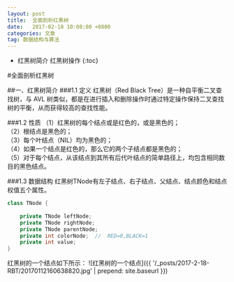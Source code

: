 ```yaml
---
layout: post
title:  全面剖析红黑树
date:   2017-02-18 10:08:00 +0800
categories: 文章
tag: 数据结构与算法
---
```


* 红黑树简介
  红黑树操作
{:toc}


#全面剖析红黑树

##一、红黑树简介
###1.1 定义
红黑树（Red Black Tree）是一种自平衡二叉查找树，与 AVL 树类似，都是在进行插入和删除操作时通过特定操作保持二叉查找树的平衡，从而获得较高的查找性能。

###1.2 性质
（1）红黑树的每个结点或是红色的，或是黑色的；<br>
（2）根结点是黑色的；<br>
（3）每个叶结点（NIL）均为黑色的；<br>
（4）如果一个结点是红色的，那么它的两个子结点都是黑色的；<br>
（5）对于每个结点，从该结点到其所有后代叶结点的简单路径上，均包含相同数目的黑色结点。<br>

###1.3 数据结构
红黑树TNode有左子结点、右子结点、父结点、结点颜色和结点权值五个属性。
```java
class TNode {
	
	private TNode leftNode;
	private TNode rightNode;
	private TNode parentNode;
	private int colorNode;	//	RED=0,BLACK=1
	private int value;
}
```
红黑树的一个结点如下所示：
![红黑树的一个结点]({{ '/_posts/2017-2-18-RBT/20170112160638820.jpg' | prepend: site.baseurl }})
